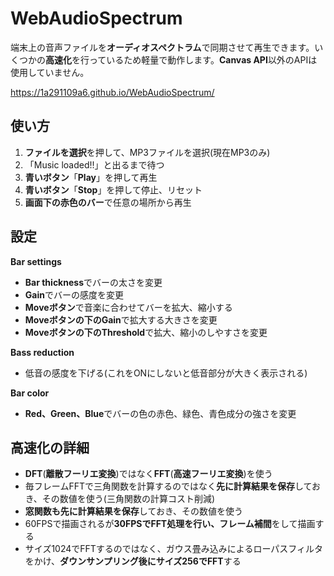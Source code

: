 # WebAudioSpectrum
端末上の音声ファイルを**オーディオスペクトラム**で同期させて再生できます。いくつかの**高速化**を行っているため軽量で動作します。**Canvas API**以外のAPIは使用していません。

https://1a291109a6.github.io/WebAudioSpectrum/

## 使い方
1. **ファイルを選択**を押して、MP3ファイルを選択(現在MP3のみ)
2. 「Music loaded!!」と出るまで待つ
3. **青いボタン**「**Play**」を押して再生
4. **青いボタン**「**Stop**」を押して停止、リセット
5. **画面下の赤色のバー**で任意の場所から再生

## 設定
**Bar settings**
  - **Bar thickness**でバーの太さを変更
  - **Gain**でバーの感度を変更
  - **Moveボタン**で音楽に合わせてバーを拡大、縮小する
  - **Moveボタンの下のGain**で拡大する大きさを変更
  - **Moveボタンの下のThreshold**で拡大、縮小のしやすさを変更

**Bass reduction**
  - 低音の感度を下げる(これをONにしないと低音部分が大きく表示される)

**Bar color**
  - **Red、Green、Blue**でバーの色の赤色、緑色、青色成分の強さを変更

## 高速化の詳細
  - **DFT**(**離散フーリエ変換**)ではなく**FFT**(**高速フーリエ変換**)を使う
  - 毎フレームFFTで三角関数を計算するのではなく**先に計算結果を保存**しておき、その数値を使う(三角関数の計算コスト削減)
  - **窓関数も先に計算結果を保存**しておき、その数値を使う
  - 60FPSで描画されるが**30FPSでFFT処理を行い、フレーム補間**をして描画する
  - サイズ1024でFFTするのではなく、ガウス畳み込みによるローパスフィルタをかけ、**ダウンサンプリング後にサイズ256でFFT**する
